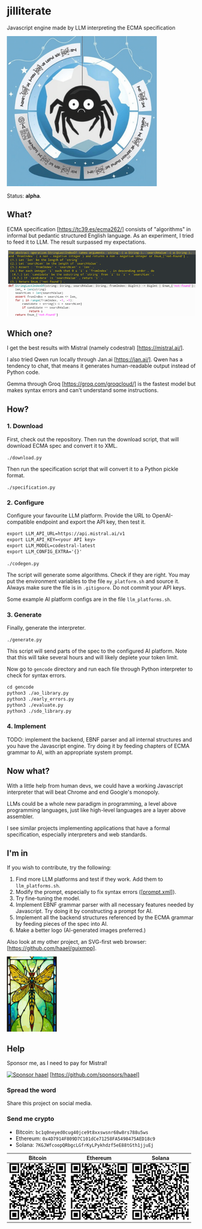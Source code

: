 # jilliterate
Javascript engine made by LLM interpreting the ECMA specification

<img src="varia/logo-1.png" height="400">

Status: **alpha**.

## What?

ECMA specification [https://tc39.es/ecma262/] consists of "algorithms" in informal but pedantic structured English language.
As an experiment, I tried to feed it to LLM. The result surpassed my expectations.

![code comparison](varia/codegen-comparison.png)

## Which one?

I get the best results with Mistral (namely codestral) [https://mistral.ai/].

I also tried Qwen run locally through Jan.ai [https://jan.ai/]. Qwen has a tendency to chat, that means it generates
human-readable output instead of Python code.

Gemma through Groq [https://groq.com/groqcloud/] is the fastest model but makes syntax errors and can't understand some instructions.


## How?

### 1. Download
First, check out the repository.
Then run the download script, that will download ECMA spec and convert it to XML.

`./download.py`

Then run the specification script that will convert it to a Python pickle format.

`./specification.py`

### 2. Configure
Configure your favourite LLM platform. Provide the URL to OpenAI-compatible endpoint and export the API key, then test it.

```
export LLM_API_URL=https://api.mistral.ai/v1
export LLM_API_KEY=<your API key>
export LLM_MODEL=codestral-latest
export LLM_CONFIG_EXTRA='{}'

./codegen.py
```

The script will generate some algorithms. Check if they are right. You may put the environment variables to the file `my_platform.sh` and source it. Always make sure the file is in `.gitignore`. Do not commit your API keys.

Some example AI platform configs are in the file `llm_platforms.sh`.

### 3. Generate
Finally, generate the interpreter.

`./generate.py`

This script will send parts of the spec to the configured AI platform. Note that this will take several hours and will likely deplete your token limit.

Now go to `gencode` directory and run each file through Python interpreter to check for syntax errors.

```
cd gencode
python3 ./ao_library.py
python3 ./early_errors.py
python3 ./evaluate.py
python3 ./sdo_library.py
```

### 4. Implement
TODO: implement the backend, EBNF parser and all internal structures and you have the Javascript engine. Try doing it by feeding chapters of ECMA grammar to AI, with an appropriate system prompt.

## Now what?

With a little help from human devs, we could have a working Javascript interpreter that will beat Chrome and end Google's monopoly.

LLMs could be a whole new paradigm in programming, a level above programming languages, just like high-level languages are a layer
above assembler.

I see similar projects implementing applications that have a formal specification, especially interpreters and web standards.

## I'm in

If you wish to contribute, try the following:

1. Find more LLM platforms and test if they work. Add them to `llm_platforms.sh`.
2. Modify the prompt, especially to fix syntax errors ([[prompt.xml](https://github.com/haael/jilliterate/blob/master/prompt.xml)]).
3. Try fine-tuning the model.
4. Implement EBNF grammar parser with all necessary features needed by Javascript. Try doing it by constructing a prompt for AI.
5. Implement all the backend structures referenced by the ECMA grammar by feeding pieces of the spec into AI.
6. Make a better logo (AI-generated images preferred.)

Also look at my other project, an SVG-first web browser: [https://github.com/haael/guixmpp].

<a href="https://github.com/haael/guixmpp"><img src="https://raw.githubusercontent.com/haael/guixmpp/refs/heads/master/examples/gfx/mayfly.svg" height="200" alt="guixmpp"></a>

## Help

Sponsor me, as I need to pay for Mistral!

[![Sponsor haael](https://img.shields.io/static/v1?label=Sponsor%20haael&message=%E2%9D%A4&logo=GitHub&color=%23fe8e86)](https://github.com/sponsors/haael)
[https://github.com/sponsors/haael]

### Spread the word

Share this project on social media.

### Send me crypto

* Bitcoin: `bc1q0neyed0cug40jce9t8xxswsnr68w8rs788u5ws`
* Ethereum: `0x4D7914F809D7C101dCe71258FA5498475AED18c9`
* Solana: `7KGJWfcoopQRbgcLGfrKyLPykhdzf5eE88tGth1jjuEj`

| Bitcoin                                  | Ethereum                                 | Solana                                     |
|------------------------------------------|------------------------------------------|--------------------------------------------|
|![bc1q0neyed0cug40jce9t8xxswsnr68w8rs788u5ws](varia/jilliterate-BTC.png)|![0x4D7914F809D7C101dCe71258FA5498475AED18c9](varia/jilliterate-ETH.png)|![7KGJWfcoopQRbgcLGfrKyLPykhdzf5eE88tGth1jjuEj](varia/jilliterate-SOL.png)|


